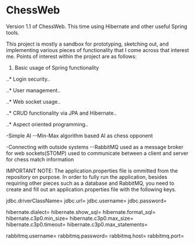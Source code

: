 # ChessWeb
Version 1.1 of ChessWeb. This time using Hibernate and other useful Spring tools.

This project is mostly a sandbox for prototyping, sketching out, and implementing various pieces of functionality that I come across that interest me. Points of interest within the project are as follows:

1. Basic usage of Spring functionality

..* Login security..

..* User management..

..* Web socket usage..

..* CRUD functionality via JPA and Hibernate..

..* Aspect oriented programming..

-Simple AI
--Min-Max algorithm based AI as chess opponent

-Connecting with outside systems
--RabbitMQ used as a message broker for web sockets(STOMP) used to communicate between a client and server for chess match information

IMPORTANT NOTE:
The application.properties file is ommitted from the repository on purpose. In order to fully run the application, besides requiring other pieces such as a database and RabbitMQ, you need to create and fill out an application.properties file with the following keys.

jdbc.driverClassName=
jdbc.url=
jdbc.username=
jdbc.password=

hibernate.dialect=
hibernate.show_sql=
hibernate.format_sql=
hibernate.c3p0.min_size=
hibernate.c3p0.max_size=
hibernate.c3p0.timeout=
hibernate.c3p0.max_statements=

rabbitmq.username=
rabbitmq.password=
rabbitmq.host=
rabbitmq.port=
